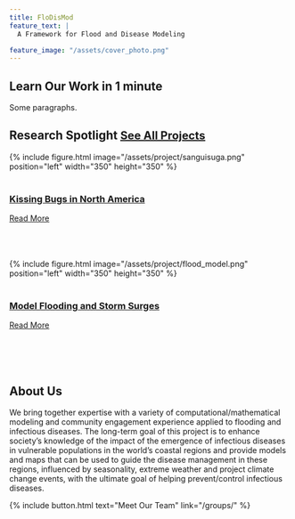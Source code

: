 ```yaml
---
title: FloDisMod
feature_text: |
  A Framework for Flood and Disease Modeling

feature_image: "/assets/cover_photo.png"
---
```

## Learn Our Work in 1 minute


Some paragraphs.


## Research Spotlight     <span style="font-size:20px;">  [See All Projects](/research_page/)</span>

{% include figure.html image="/assets/project/sanguisuga.png" position="left" width="350" height="350" %}
<br />
<br />
### [Kissing Bugs in North America](/project/kissing_bug)
[Read More](project/kissing_bug)
<br />
<br />
<br />
<br />

{% include figure.html image="/assets/project/flood_model.png" position="left" width="350" height="350" %}
<br />
<br />
### [Model Flooding and Storm Surges](/project/flood_model)
[Read More](/project/flood_model)
<br />
<br />
<br />
<br />
<br />

## About Us

We bring together expertise with a variety of computational/mathematical modeling and community engagement experience applied to flooding and infectious diseases. The long-term goal of this project is to enhance society’s knowledge of the impact of the emergence of infectious diseases in vulnerable populations in the world’s coastal regions and provide models and maps that can be used to guide the disease management in these regions, influenced by seasonality, extreme weather and project climate change events, with the ultimate goal of helping prevent/control infectious diseases.

{% include button.html text="Meet Our Team" link="/groups/" %}
